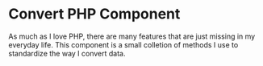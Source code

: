 # Convert PHP Component #

As much as I love PHP, there are many features that are just missing in my everyday
life. This component is a small colletion of methods I use to standardize the way
I convert data. 